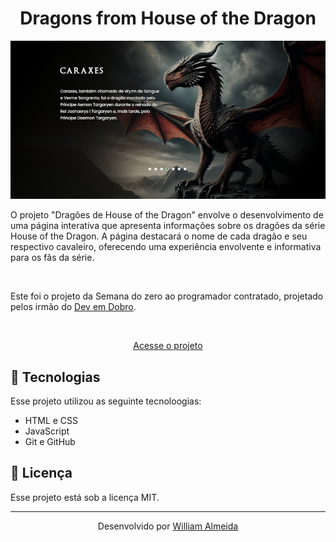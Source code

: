  # 

<h1 align="center"> Dragons from House of the Dragon </h1>

<p align="center">
   <img src="./src/images/imagem-preview.jpg">
</p>

O projeto "Dragões de House of the Dragon" envolve o desenvolvimento de uma página interativa que apresenta informações sobre os dragões da série House of the Dragon. A página destacará o nome de cada dragão e seu respectivo cavaleiro, oferecendo uma experiência envolvente e informativa para os fãs da série.

<br>

Este foi o projeto da Semana do zero ao programador contratado, projetado pelos irmão do <a href="https://www.instagram.com/devemdobro/">Dev em Dobro</a>.

<br>

<p align="center"><a href="https://willalmeid.github.io/dragons-house-of-the-dragon/">Acesse o projeto</a></p>


## 🤖 Tecnologias

Esse projeto utilizou as seguinte tecnoloogias:
 - HTML e CSS
 - JavaScript
 - Git e GitHub

## 📃 Licença

Esse projeto está sob a licença MIT.

---

<p align="center">Desenvolvido por <a href="https://www.linkedin.com/in/william-almeida-74ab22302/">William Almeida</a></p>
